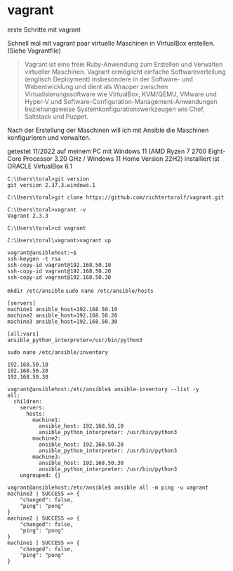 # vagrant
erste Schritte mit vagrant

Schnell mal mit vagrant paar virtuelle Maschinen in VirtualBox erstellen. (Siehe Vagrantfile)

>Vagrant ist eine freie Ruby-Anwendung zum Erstellen und Verwalten virtueller Maschinen. Vagrant ermöglicht einfache Softwareverteilung (englisch Deployment) insbesondere in der Software- und Webentwicklung und dient als Wrapper zwischen Virtualisierungssoftware wie VirtualBox, KVM/QEMU, VMware und Hyper-V und Software-Configuration-Management-Anwendungen beziehungsweise Systemkonfigurationswerkzeugen wie Chef, Saltstack und Puppet.

Nach der Erstellung der Maschinen will ich mit Ansible die Maschinen konfigurieren und verwalten.

getestet 11/2022 auf meinem PC mit Windows 11 (AMD Ryzen 7 2700 Eight-Core Processor 3.20 GHz / Windows 11 Home Version 22H2)
installiert ist ORACLE VirtualBox 6.1

```
C:\Users\toral>git version
git version 2.37.3.windows.1

C:\Users\toral>git clone https://github.com/richtertoralf/vagrant.git

C:\Users\toral>vagrant -v
Vagrant 2.3.3

C:\Users\toral>cd vagrant

C:\Users\toral\vagrant>vagrant up
```
```
vagrant@ansiblehost:~$ 
ssh-keygen -t rsa
ssh-copy-id vagrant@192.168.50.10
ssh-copy-id vagrant@192.168.50.20
ssh-copy-id vagrant@192.168.50.30
```
`mkdir /etc/ansible`
`sudo nano /etc/ansible/hosts`
```
[servers]
machine1 ansible_host=192.168.50.10
machine2 ansible_host=192.168.50.20
machine3 ansible_host=192.168.50.30

[all:vars]
ansible_python_interpreter=/usr/bin/python3
```
`sudo nano /etc/ansible/inventory`
```
192.168.50.10
192.168.50.20
192.168.50.30
```

```
vagrant@ansiblehost:/etc/ansible$ ansible-inventory --list -y
all:
  children:
    servers:
      hosts:
        machine1:
          ansible_host: 192.168.50.10
          ansible_python_interpreter: /usr/bin/python3
        machine2:
          ansible_host: 192.168.50.20
          ansible_python_interpreter: /usr/bin/python3
        machine3:
          ansible_host: 192.168.50.30
          ansible_python_interpreter: /usr/bin/python3
    ungrouped: {}
```

```
vagrant@ansiblehost:/etc/ansible$ ansible all -m ping -u vagrant
machine3 | SUCCESS => {
    "changed": false,
    "ping": "pong"
}
machine2 | SUCCESS => {
    "changed": false,
    "ping": "pong"
}
machine1 | SUCCESS => {
    "changed": false,
    "ping": "pong"
}
```
